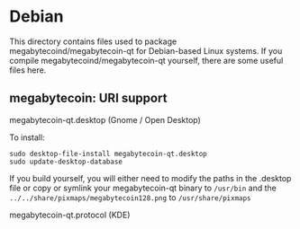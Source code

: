 Debian
======

This directory contains files used to package megabytecoind/megabytecoin-qt
for Debian-based Linux systems. If you compile megabytecoind/megabytecoin-qt yourself, there are some useful files here.

## megabytecoin: URI support ##

megabytecoin-qt.desktop (Gnome / Open Desktop)

To install:

	sudo desktop-file-install megabytecoin-qt.desktop
	sudo update-desktop-database

If you build yourself, you will either need to modify the paths in
the .desktop file or copy or symlink your megabytecoin-qt binary to `/usr/bin`
and the `../../share/pixmaps/megabytecoin128.png` to `/usr/share/pixmaps`

megabytecoin-qt.protocol (KDE)